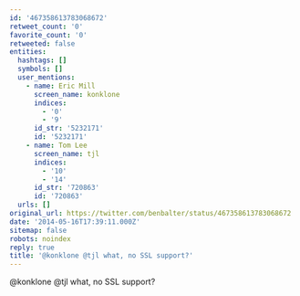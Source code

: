 ```yaml
---
id: '467358613783068672'
retweet_count: '0'
favorite_count: '0'
retweeted: false
entities:
  hashtags: []
  symbols: []
  user_mentions:
    - name: Eric Mill
      screen_name: konklone
      indices:
        - '0'
        - '9'
      id_str: '5232171'
      id: '5232171'
    - name: Tom Lee
      screen_name: tjl
      indices:
        - '10'
        - '14'
      id_str: '720863'
      id: '720863'
  urls: []
original_url: https://twitter.com/benbalter/status/467358613783068672
date: '2014-05-16T17:39:11.000Z'
sitemap: false
robots: noindex
reply: true
title: '@konklone @tjl what, no SSL support?'
---
```


@konklone @tjl what, no SSL support?